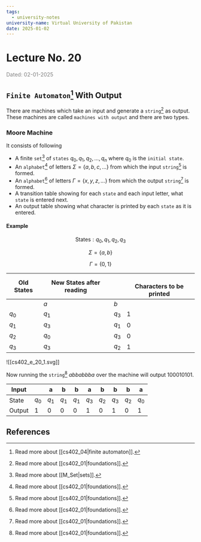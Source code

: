 ```yaml
---
tags:
  - university-notes
university-name: Virtual University of Pakistan
date: 2025-01-02
---
```


# Lecture No. 20

<span style="color: gray;">Dated: 02-01-2025</span>

## `Finite Automaton`[^1] With Output

There are machines which take an input and generate a `string`[^2] as output.  
These machines are called `machines with output` and there are two types.

### Moore Machine

It consists of following

- A finite `set`[^3] of `states` $q_0, q_1, q_2, \ldots, q_n$ where $q_0$ is the `initial state`.
- An `alphabet`[^2] of letters $\Sigma = \{a, b, c, \ldots\}$ from which the input `string`[^2] is formed.
- An `alphabet`[^2] of letters $\Gamma = \{x, y, z, \ldots\}$ from which the output `string`[^2] is formed.
- A transition table showing for each `state` and each input letter, what `state` is entered next.
- An output table showing what character is printed by each `state` as it is entered.

#### Example

$$\text{States}: q_0, q_1, q_2, q_3$$

$$\Sigma = \{a, b\}$$

$$\Gamma = \{0, 1\}$$

| Old States | New States after reading |       | <br>Characters to be printed |
| ---------- | ------------------------ | ----- | ---------------------------- |
|            | $a$                      | $b$   |                              |
| $q_0$      | $q_1$                    | $q_3$ | $1$                          |
| $q_1$      | $q_3$                    | $q_1$ | $0$                          |
| $q_2$      | $q_0$                    | $q_3$ | $0$                          |
| $q_3$      | $q_3$                    | $q_2$ | $1$                          |  

![[cs402_e_20_1.svg]]

Now running the `string`[^2] $abbabbba$ over the machine will output $100010101$.

| Input  |       | a     | b     | b     | a     | b     | b     | b     | a     |
| ------ | ----- | ----- | ----- | ----- | ----- | ----- | ----- | ----- | ----- |
| State  | $q_0$ | $q_1$ | $q_1$ | $q_1$ | $q_3$ | $q_2$ | $q_3$ | $q_2$ | $q_0$ |
| Output | $1$   | $0$   | $0$   | $0$   | $1$   | $0$   | $1$   | $0$   | $1$   |  

## References

[^1]: Read more about [[cs402_04|finite automaton]].
[^2]: Read more about [[cs402_01|foundations]].
[^3]: Read more about [[M_Set|sets]].